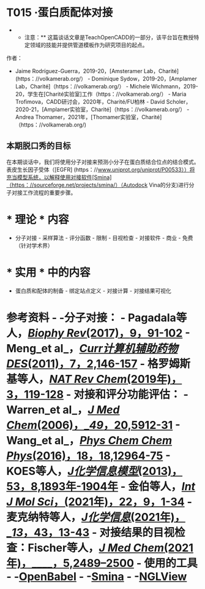 # T015 ·蛋白质配体对接

* * 注意：** 这篇谈话文章是TeachOpenCADD的一部分，该平台旨在教授特定领域的技能并提供管道模板作为研究项目的起点。

作者：

- Jaime Rodríguez-Guerra，2019-20，[Amsteramer Lab，Charité] (https：//volkamerab.org/） - Dominique Sydow，2019-20，[Amplamer Lab，Charité]（https：//volkamerab.org/） - Michele Wichmann，2019-20，学生在[Charité实验室]工作（https：//volkamerab.org/） - Maria Trofimova，CADD研讨会，2020年，Charité/FU柏林 - David Scholer，2020-21，[Amplamer实验室，Charité]（https：//volkamerab.org/） - Andrea Thomamer，2021年，[Thomamer实验室，Charité]（https：//volkamerab.org/) 

 ## 本期脱口秀的目标

在本期谈话中，我们将使用分子对接来预测小分子在蛋白质结合位点的结合模式。表皮生长因子受体（[EGFR] (https：//www.uniprot.org/uniprot/P00533））将充当模型系统，以解释使用对接软件[Smina]（https：//sourceforge.net/projects/smina/）（Autodock Vina的分支)进行分子对接工作流程的重要步骤。

 # * 理论 * 内容

- 分子对接 - 采样算法 - 评分函数 - 限制 - 目视检查 - 对接软件 - 商业 - 免费（针对学术界）

 # * 实用 * 中的内容

- 蛋白质和配体的制备 - 绑定站点定义 - 对接计算 - 对接结果可视化

 # 参考资料 - -分子对接： - Pagadala等人，[_Biophy Rev_(2017)，__9__，91-102](https://doi.org/10.1007/s12551-016-0247-1) - Meng_et al_，[_Curr计算机辅助药物DES_(2011)，__7__，2,146-157](https://doi.org/10.2174/157340911795677602) - 格罗姆斯基等人，[_NAT Rev Chem_(2019年)，__3__，119-128](https://doi.org/10.1038/s41570-018-0066-y) - 对接和评分功能评估： - Warren_et al_，[_J Med Chem_(2006)，__49_，20,5912-31](https://doi.org/10.1021/jm050362n) - Wang_et al_，[_Phys Chem Chem Phys_(2016)，__18__，18,12964-75](https://doi.org/10.1039/c6cp01555g) - KOES等人，[_J化学信息模型_(2013)，__53__，8,1893年-1904年](https://doi.org/10.1021/ci300604z) - 金伯等人，[_Int J Mol Sci_，(2021年)，__22__，9，1-34](https://doi.org/10.3390/ijms22094435) - 麦克纳特等人，[_J化学信息_(2021年)，__13_，43，13-43](https://doi.org/10.1186/s13321-021-00522-2) - 对接结果的目视检查：Fischer等人，[_J Med Chem_(2021年)，____，5,2489–2500](https://doi.org/10.1021/acs.jmedchem.0c02227) - 使用的工具 - -[OpenBabel](http://openbabel.org/wiki/Main_Page) - -[Smina](https://sourceforge.net/projects/smina/) - -[NGLView](http://nglviewer.org/nglview/latest/) 
